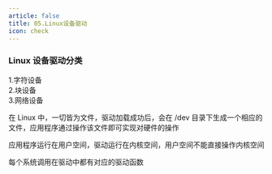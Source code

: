 ```yaml
---
article: false
title: 05.Linux设备驱动
icon: check
---
```


### Linux 设备驱动分类
1.字符设备 <br>
2.块设备  <br>
3.网络设备 <br>


在 Linux 中，一切皆为文件，驱动加载成功后，会在 /dev 目录下生成一个相应的文件，应用程序通过操作该文件即可实现对硬件的操作

应用程序运行在用户空间，驱动运行在内核空间，用户空间不能直接操作内核空间

每个系统调用在驱动中都有对应的驱动函数











































